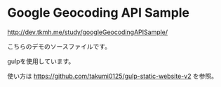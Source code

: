 # Google Geocoding API Sample

<a href="http://dev.tkmh.me/study/panoramicBall/" target="_blank">http://dev.tkmh.me/study/googleGeocodingAPISample/</a>

こちらのデモのソースファイルです。

gulpを使用しています。

使い方は
<a href="https://github.com/takumi0125/gulp-static-website-v2" target="_blank">https://github.com/takumi0125/gulp-static-website-v2</a>
を参照。
